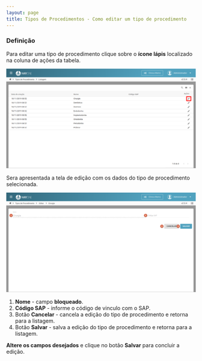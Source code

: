 ```yaml
---
layout: page
title: Tipos de Procedimentos - Como editar um tipo de procedimento
---
```


### Definição

Para editar uma tipo de procedimento clique sobre o **ícone lápis** localizado na coluna de ações da tabela.

<p align="center">
  <img alt="editar-tipo-img-1" src="editar-tipo-img-1.png" width="800">
</p>

Sera apresentada a tela de edição com os dados do tipo de procedimento selecionada.

<p align="center">
  <img alt="editar-tipo-img-2" src="editar-tipo-img-2.png" width="800">
</p>

1. **Nome** - campo **bloqueado**.
2. **Código SAP** - informe o código de vinculo com o SAP.
3. Botão **Cancelar** - cancela a edição do tipo de procedimento e retorna para a listagem.
4. Botão **Salvar** - salva a edição do tipo de procedimento e retorna para a listagem.

**Altere os campos desejados** e clique no botão **Salvar** para concluir a edição.

